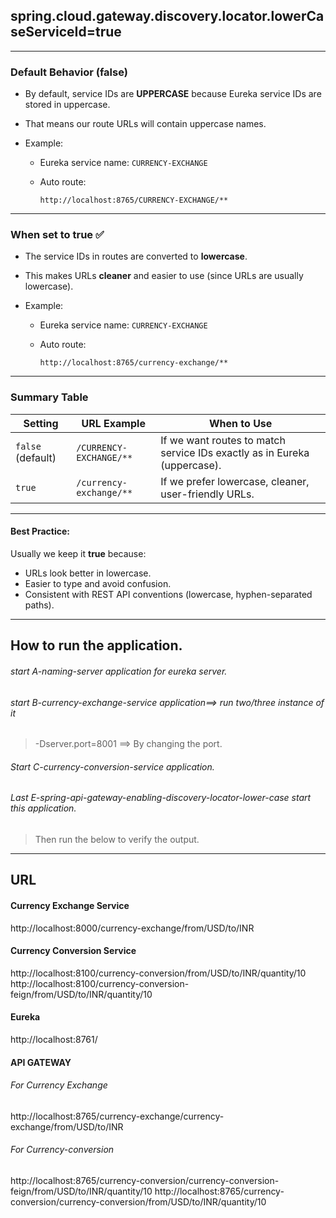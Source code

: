 ## **spring.cloud.gateway.discovery.locator.lowerCaseServiceId=true**
---

### **Default Behavior (false)**

* By default, service IDs are **UPPERCASE** because Eureka service IDs are stored in uppercase.
* That means our route URLs will contain uppercase names.
* Example:

  * Eureka service name: `CURRENCY-EXCHANGE`
  * Auto route:

    ```
    http://localhost:8765/CURRENCY-EXCHANGE/**
    ```

---

### **When set to true ✅**

* The service IDs in routes are converted to **lowercase**.
* This makes URLs **cleaner** and easier to use (since URLs are usually lowercase).
* Example:

  * Eureka service name: `CURRENCY-EXCHANGE`
  * Auto route:

    ```
    http://localhost:8765/currency-exchange/**
    ```

---

### **Summary Table**

| Setting           | URL Example             | When to Use                                                               |
| ----------------- | ----------------------- | ------------------------------------------------------------------------- |
| `false` (default) | `/CURRENCY-EXCHANGE/**` | If we want routes to match service IDs exactly as in Eureka (uppercase). |
| `true`            | `/currency-exchange/**` | If we prefer lowercase, cleaner, user-friendly URLs.                     |

---

#### **Best Practice:**
Usually we keep it **true** because:

* URLs look better in lowercase.
* Easier to type and avoid confusion.
* Consistent with REST API conventions (lowercase, hyphen-separated paths).

---

## **How to run the application.**
###### start A-naming-server application for eureka server.
###### start B-currency-exchange-service application==> run two/three instance of it
>  -Dserver.port=8001 ==> By changing the port.
###### Start C-currency-conversion-service application.
###### Last E-spring-api-gateway-enabling-discovery-locator-lower-case start this application.
> Then run the below to verify the output.

---
## **URL**
#### Currency Exchange Service

http://localhost:8000/currency-exchange/from/USD/to/INR

#### Currency Conversion Service

http://localhost:8100/currency-conversion/from/USD/to/INR/quantity/10
http://localhost:8100/currency-conversion-feign/from/USD/to/INR/quantity/10

#### Eureka

http://localhost:8761/

#### API GATEWAY
###### For Currency Exchange

http://localhost:8765/currency-exchange/currency-exchange/from/USD/to/INR

###### For Currency-conversion 
 
http://localhost:8765/currency-conversion/currency-conversion-feign/from/USD/to/INR/quantity/10
http://localhost:8765/currency-conversion/currency-conversion/from/USD/to/INR/quantity/10
